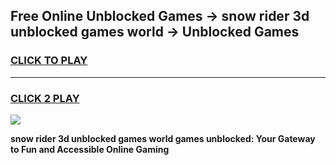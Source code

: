 
## Free Online Unblocked Games → snow rider 3d unblocked games world → Unblocked Games
<h3>
<a href="https://premium.freeplayer.one?title=snow_rider_3d_unblocked_games_world&ref=21F">CLICK TO PLAY</a></h3>
<hr>

<h3>
<a href="https://premium.freeplayer.one?title=snow_rider_3d_unblocked_games_world&ref=21F">CLICK 2 PLAY</a>
  
</h3>

<a href="https://premium.freeplayer.one?title=snow_rider_3d_unblocked_games_world&ref=21F/"><img src="https://clearcache.store/games.png"></a>


**snow rider 3d unblocked games world games unblocked: Your Gateway to Fun and Accessible Online Gaming**
